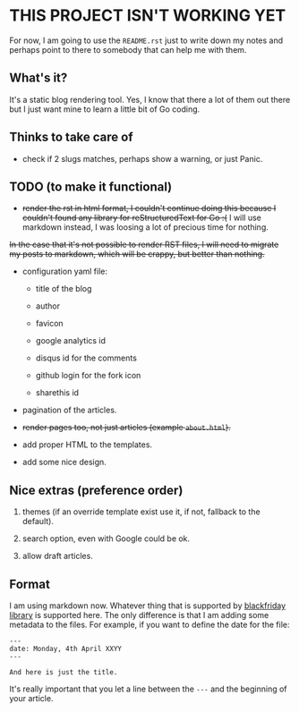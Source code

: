 THIS PROJECT ISN'T WORKING YET
==============================

For now, I am going to use the ``README.rst`` just to write down my notes and
perhaps point to there to somebody that can help me with them.

What's it?
----------

It's a static blog rendering tool. Yes, I know that there a lot of them out
there but I just want mine to learn a little bit of Go coding.

Thinks to take care of
----------------------

- check if 2 slugs matches, perhaps show a warning, or just Panic.

TODO (to make it functional)
----------------------------

- ~~render the rst in html format, I couldn't continue doing this because I
  couldn't found any library for reStructuredText for Go :(~~ I will use
  markdown instead, I was loosing a lot of precious time for nothing.

~~In the case that it's not possible to render RST files, I will need to migrate
my posts to markdown, which will be crappy, but better than nothing.~~

- configuration yaml file:

  + title of the blog

  + author

  + favicon

  + google analytics id

  + disqus id for the comments

  + github login for the fork icon

  + sharethis id

- pagination of the articles.

- ~~render pages too, not just articles (example ``about.html``).~~

- add proper HTML to the templates.

- add some nice design.

Nice extras (preference order)
------------------------------

1. themes (if an override template exist use it, if not, fallback to the
   default).

2. search option, even with Google could be ok.

3. allow draft articles.


Format
------

I am using markdown now. Whatever thing that is supported by [blackfriday
library](https://github.com/russross/blackfriday) is supported here. The only
difference is that I am adding some metadata to the files. For example, if you
want to define the date for the file:

```
---
date: Monday, 4th April XXYY
---

And here is just the title.
```

It's really important that you let a line between the ``---`` and the beginning
of your article.

